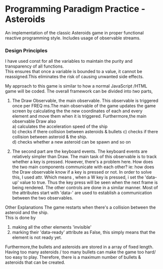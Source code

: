 # Programming Paradigm Practice - Asteroids
An implementation of the classic Asteroids game in proper functional reactive programming style. Includes usage of observable streams.

### Design Principles

I have used const for all the variables to maintain the purity and transparency of all functions.  
This ensures that once a variable is bounded to a value, it cannot be reassigned.This eliminates the risk of causing unwanted side effects.

My approach to this game is similar to how a normal JavaScript /HTML game will be coded.
The overall framework can be divided into *two* parts,

1. The Draw Observable, the main observable.
This observable is triggered once per FREQ ms.The main observable of the game updates the game 
screen by calculating the the new coordinates of each and every element and move them when it is triggered.
Furthermore,the main observable Draw also  
a) calculates the acceleration speed of the ship  
b) checks if there collision between asteroids & bullets 
c) checks if there collision between asteroid & the ship.  
d) checks whether a new asteroid can be spawn and so on 

2. The second part are the keyboard events. The keyboard events are relatively simpler than Draw.
The main task of this observable is to track whether a key is pressed. However, there's a problem here.
How does the two main components communicate with each other?
ie: how does the Draw observable know if a key is pressed or not.
In order to solve this, I used attr. 
Which means , when a W key is pressed, i set the 'data-up' value to true. Thus the key press will be seen 
when the next frame is being rendered. The other controls are done in a similar manner. Most of the attributes start 
with 'data-' are used to establish a communication between the two observables.


Other Explanations
The game restarts when there's a collision between the asteroid and the ship.  
This is done by 
1. making all the other elements 'invisible'
2. marking their 'data-ready' attribute as False, this simply means that the element is not ready yet.  

Furthermore,the bullets and asteroids are stored in a array of fixed length.
Having too many asteroids / too many bullets can make the game too hard/ too easy to play.
Therefore, there is a maximum number of bullets & asteroids that can be created.

